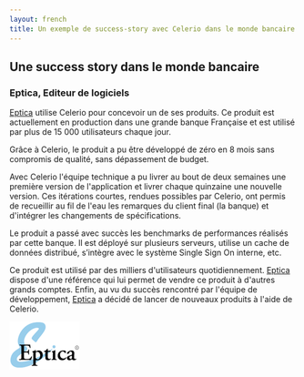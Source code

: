 ```yaml
---
layout: french
title: Un exemple de success-story avec Celerio dans le monde bancaire.
---
```


## Une success story dans le monde bancaire

### Eptica, Editeur de logiciels

<a href="http://www.eptica.com">Eptica</a> utilise Celerio pour concevoir un de ses produits.
Ce produit est actuellement en production dans une grande banque Française et est utilisé par plus de 15 000 utilisateurs chaque jour.

Grâce à Celerio, le produit a pu être développé de zéro en 8 mois sans compromis de qualité, sans dépassement de budget.

Avec Celerio l'équipe technique a pu livrer au bout de deux semaines une première version de l'application et livrer chaque quinzaine une nouvelle version. 
Ces itérations courtes, rendues possibles par Celerio, ont permis de recueillir au fil de l'eau les remarques du client final (la banque) et d'intégrer les changements de spécifications.

Le produit a passé avec succès les benchmarks de performances réalisés par cette banque. 
Il est déployé sur plusieurs serveurs, utilise un cache de données distribué, s’intègre avec le système  Single Sign On interne, etc.

Ce produit est utilisé par des milliers d'utilisateurs quotidiennement. <a href="http://www.eptica.com">Eptica</a> dispose d'une référence qui lui permet de vendre
ce produit à d'autres grands comptes. Enfin, au vu du succès rencontré par l'équipe de développement, 
<a href="http://www.eptica.com">Eptica</a> a décidé de lancer de nouveaux produits à l'aide de Celerio.

<img src="/images/customers/logo-eptica.gif">